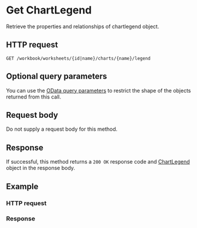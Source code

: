 # Get ChartLegend

Retrieve the properties and relationships of chartlegend object.
## HTTP request
```http
GET /workbook/worksheets/{id|name}/charts/{name}/legend
```

## Optional query parameters
You can use the [OData query parameters](odata-optional-query-parameters.md) to restrict the shape of the objects returned from this call.
## Request body
Do not supply a request body for this method.
## Response
If successful, this method returns a `200 OK` response code and [ChartLegend](../resources/chartlegend.md) object in the response body.
## Example
### HTTP request
### Response
